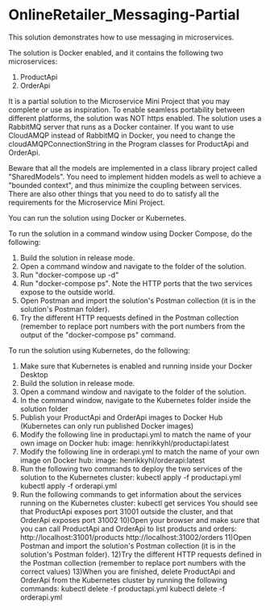 # OnlineRetailer_Messaging-Partial

This solution demonstrates how to use messaging in microservices.

The solution is Docker enabled, and it contains the following two microservices:

1) ProductApi
2) OrderApi

It is a partial solution to the Microservice Mini Project that you may complete or use as inspiration. To enable seamless portability between different platforms, the solution was NOT https enabled. The solution uses a RabbitMQ server that runs as a Docker container. If you want to use CloudAMQP instead of RabbitMQ in Docker, you need to change the cloudAMQPConnectionString in the Program classes for ProductApi and OrderApi.

Beware that all the models are implemented in a class library project called "SharedModels". You need to implement hidden models as well to achieve a "bounded context", and thus minimize the coupling between services. There are also other things that you need to do to satisfy all the requirements for the Microservice Mini Project.

You can run the solution using Docker or Kubernetes.

To run the solution in a command window using Docker Compose, do the following:
1) Build the solution in release mode.
2) Open a command window and navigate to the folder of the solution.
3) Run "docker-compose up -d"
4) Run "docker-compose ps". Note the HTTP ports that the two services expose to the outside world.
5) Open Postman and import the solution's Postman collection (it is in the solution's Postman folder).
6) Try the different HTTP requests defined in the Postman collection (remember to replace port numbers with the port numbers from the output of the "docker-compose ps" command.

To run the solution using Kubernetes, do the following:
1) Make sure that Kubernetes is enabled and running inside your Docker Desktop
2) Build the solution in release mode.
3) Open a command window and navigate to the folder of the solution.
4) In the command window, navigate to the Kubernetes folder inside the solution folder
5) Publish your ProductApi and OrderApi images to Docker Hub (Kubernetes can only run published Docker images)
6) Modify the following line in productapi.yml to match the name of your own image on Docker hub:
   image: henrikkyhl/productapi:latest
7) Modify the following line in orderapi.yml to match the name of your own image on Docker hub:
   image: henrikkyhl/orderapi:latest
8) Run the following two commands to deploy the two services of the solution to the Kubernetes cluster:
   kubectl apply -f productapi.yml
   kubectl apply -f orderapi.yml
9) Run the following commands to get information about the services running on the Kubernetes cluster:
   kubectl get services
   You should see that ProductApi exposes port 31001 outside the cluster, and that OrderApi exposes port 31002
10)Open your browser and make sure that you can call ProductApi and OrderApi to list products and orders:
   http://localhost:31001/products
   http://localhost:31002/orders
11)Open Postman and import the solution's Postman collection (it is in the solution's Postman folder).
12)Try the different HTTP requests defined in the Postman collection (remember to replace port numbers with the correct values)
13)When you are finished, delete ProductApi and OrderApi from the Kubernetes cluster by running the following commands:
   kubectl delete -f productapi.yml
   kubectl delete -f orderapi.yml
